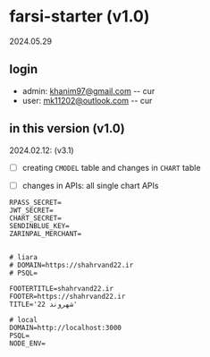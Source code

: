 # farsi-starter (v1.0)
2024.05.29


## login
* admin: khanim97@gmail.com -- cur
* user: mk11202@outlook.com -- cur


## in this version (v1.0)

2024.02.12: (v3.1)
* [ ] creating `CMODEL` table and changes in `CHART` table
* [ ] changes in APIs: all single chart APIs

 

```
RPASS_SECRET=
JWT_SECRET=
CHART_SECRET=
SENDINBLUE_KEY=
ZARINPAL_MERCHANT=


# liara 
# DOMAIN=https://shahrvand22.ir
# PSQL=

FOOTERTITLE=shahrvand22.ir
FOOTER=https://shahrvand22.ir
TITLE='شهروند 22'

# local 
DOMAIN=http://localhost:3000
PSQL=
NODE_ENV=
```